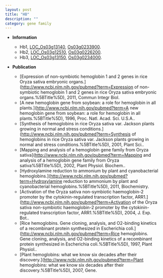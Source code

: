 ```yaml
---
layout: post
title: "HB"
description: ""
category: gene family
---
```


* **Information**  
    + Hb1, [LOC_Os03g13140](http://rice.plantbiology.msu.edu/cgi-bin/ORF_infopage.cgi?orf=LOC_Os03g13140), [Os03g0233900](http://rapdb.dna.affrc.go.jp/viewer/gbrowse_details/irgsp1?name=Os03g0233900).
    + Hb2, [LOC_Os03g12510](http://rice.plantbiology.msu.edu/cgi-bin/ORF_infopage.cgi?orf=LOC_Os03g12510), [Os03g0226200](http://rapdb.dna.affrc.go.jp/viewer/gbrowse_details/irgsp1?name=Os03g0226200).
    + Hb3, [LOC_Os03g13150](http://rice.plantbiology.msu.edu/cgi-bin/ORF_infopage.cgi?orf=LOC_Os03g13150), [Os03g0234000](http://rapdb.dna.affrc.go.jp/viewer/gbrowse_details/irgsp1?name=Os03g0234000).

* **Publication**  
    + [Expression of non-symbiotic hemoglobin 1 and 2 genes in rice Oryza sativa embryonic organs.](http://www.ncbi.nlm.nih.gov/pubmed?term=Expression of non-symbiotic hemoglobin 1 and 2 genes in rice Oryza sativa embryonic organs.%5BTitle%5D), 2011, Commun Integr Biol.
    + [A new hemoglobin gene from soybean: a role for hemoglobin in all plants.](http://www.ncbi.nlm.nih.gov/pubmed?term=A new hemoglobin gene from soybean: a role for hemoglobin in all plants.%5BTitle%5D), 1996, Proc. Natl. Acad. Sci. U.S.A..
    + [Synthesis of hemoglobins in rice Oryza sativa var. Jackson plants growing in normal and stress conditions.](http://www.ncbi.nlm.nih.gov/pubmed?term=Synthesis of hemoglobins in rice Oryza sativa var. Jackson plants growing in normal and stress conditions.%5BTitle%5D), 2001, Plant Sci..
    + [Mapping and analysis of a hemoglobin gene family from Oryza sativa](http://www.ncbi.nlm.nih.gov/pubmed?term=Mapping and analysis of a hemoglobin gene family from Oryza sativa%5BTitle%5D), 2002, Plant Physiol. Biochem..
    + [Hydroxylamine reduction to ammonium by plant and cyanobacterial hemoglobins.](http://www.ncbi.nlm.nih.gov/pubmed?term=Hydroxylamine reduction to ammonium by plant and cyanobacterial hemoglobins.%5BTitle%5D), 2011, Biochemistry.
    + [Activation of the Oryza sativa non-symbiotic haemoglobin-2 promoter by the cytokinin-regulated transcription factor, ARR1.](http://www.ncbi.nlm.nih.gov/pubmed?term=Activation of the Oryza sativa non-symbiotic haemoglobin-2 promoter by the cytokinin-regulated transcription factor, ARR1.%5BTitle%5D), 2004, J. Exp. Bot..
    + [Rice hemoglobins. Gene cloning, analysis, and O2-binding kinetics of a recombinant protein synthesized in Escherichia coli.](http://www.ncbi.nlm.nih.gov/pubmed?term=Rice hemoglobins. Gene cloning, analysis, and O2-binding kinetics of a recombinant protein synthesized in Escherichia coli.%5BTitle%5D), 1997, Plant Physiol..
    + [Plant hemoglobins: what we know six decades after their discovery.](http://www.ncbi.nlm.nih.gov/pubmed?term=Plant hemoglobins: what we know six decades after their discovery.%5BTitle%5D), 2007, Gene.


